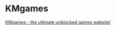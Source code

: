 # KMgames
[KMgames - the ultimate unblocked games website!](https://illiteratecache.github.io/KMgames)
